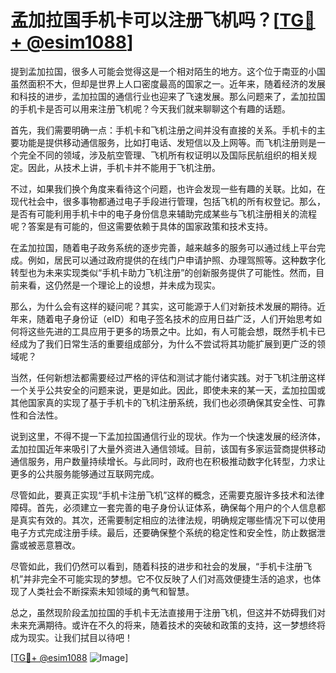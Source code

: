 # 孟加拉国手机卡可以注册飞机吗？[[TG💪+ @esim1088](https://t.me/s/esim1088)]

提到孟加拉国，很多人可能会觉得这是一个相对陌生的地方。这个位于南亚的小国虽然面积不大，但却是世界上人口密度最高的国家之一。近年来，随着经济的发展和科技的进步，孟加拉国的通信行业也迎来了飞速发展。那么问题来了，孟加拉国的手机卡是否可以用来注册飞机呢？今天我们就来聊聊这个有趣的话题。

首先，我们需要明确一点：手机卡和飞机注册之间并没有直接的关系。手机卡的主要功能是提供移动通信服务，比如打电话、发短信以及上网等。而飞机注册则是一个完全不同的领域，涉及航空管理、飞机所有权证明以及国际民航组织的相关规定。因此，从技术上讲，手机卡并不能用于飞机注册。

不过，如果我们换个角度来看待这个问题，也许会发现一些有趣的关联。比如，在现代社会中，很多事物都通过电子手段进行管理，包括飞机的所有权登记。那么，是否有可能利用手机卡中的电子身份信息来辅助完成某些与飞机注册相关的流程呢？答案是有可能的，但这需要依赖于具体的国家政策和技术支持。

在孟加拉国，随着电子政务系统的逐步完善，越来越多的服务可以通过线上平台完成。例如，居民可以通过政府提供的在线门户申请护照、办理驾照等。这种数字化转型也为未来实现类似“手机卡助力飞机注册”的创新服务提供了可能性。然而，目前来看，这仍然是一个理论上的设想，并未成为现实。

那么，为什么会有这样的疑问呢？其实，这可能源于人们对新技术发展的期待。近年来，随着电子身份证（eID）和电子签名技术的应用日益广泛，人们开始思考如何将这些先进的工具应用于更多的场景之中。比如，有人可能会想，既然手机卡已经成为了我们日常生活的重要组成部分，为什么不尝试将其功能扩展到更广泛的领域呢？

当然，任何新想法都需要经过严格的评估和测试才能付诸实践。对于飞机注册这样一个关乎公共安全的问题来说，更是如此。因此，即使未来的某一天，孟加拉国或其他国家真的实现了基于手机卡的飞机注册系统，我们也必须确保其安全性、可靠性和合法性。

说到这里，不得不提一下孟加拉国通信行业的现状。作为一个快速发展的经济体，孟加拉国近年来吸引了大量外资进入通信领域。目前，该国有多家运营商提供移动通信服务，用户数量持续增长。与此同时，政府也在积极推动数字化转型，力求让更多的公共服务能够通过互联网完成。

尽管如此，要真正实现“手机卡注册飞机”这样的概念，还需要克服许多技术和法律障碍。首先，必须建立一套完善的电子身份认证体系，确保每个用户的个人信息都是真实有效的。其次，还需要制定相应的法律法规，明确规定哪些情况下可以使用电子方式完成注册手续。最后，还要确保整个系统的稳定性和安全性，防止数据泄露或被恶意篡改。

尽管如此，我们仍然可以看到，随着科技的进步和社会的发展，“手机卡注册飞机”并非完全不可能实现的梦想。它不仅反映了人们对高效便捷生活的追求，也体现了人类社会不断探索未知领域的勇气和智慧。

总之，虽然现阶段孟加拉国的手机卡无法直接用于注册飞机，但这并不妨碍我们对未来充满期待。或许在不久的将来，随着技术的突破和政策的支持，这一梦想终将成为现实。让我们拭目以待吧！

[[TG💪+ @esim1088](https://t.me/s/esim1088) ![Image](https://i.postimg.cc/4NQfJmqS/Snipaste-2025-05-13-00-14-12.png)]